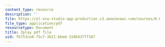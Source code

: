 ```yaml
---
content_type: resource
description: ''
file: https://ol-ocw-studio-app-production.s3.amazonaws.com/courses/8-06-quantum-physics-iii-spring-2018/f6753ce875cf3621bbed3196437ff167_dNKAsbdHDCs.pdf
file_type: application/pdf
resourcetype: Document
title: 3play pdf file
uid: f6753ce8-75cf-3621-bbed-3196437ff167
---
```

